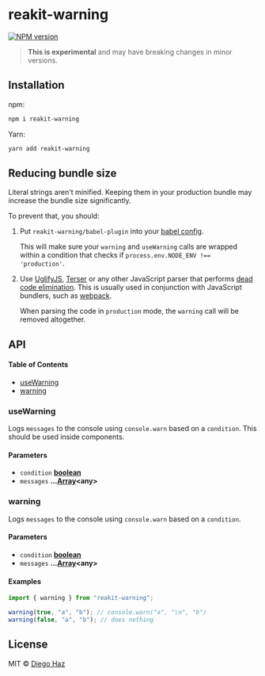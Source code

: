 # reakit-warning

<a href="https://npmjs.org/package/reakit-warning"><img alt="NPM version" src="https://img.shields.io/npm/v/reakit-warning.svg?style=flat-square" /></a>

> **This is experimental** and may have breaking changes in minor versions.

## Installation

npm:

```sh
npm i reakit-warning
```

Yarn:

```sh
yarn add reakit-warning
```

## Reducing bundle size

Literal strings aren't minified. Keeping them in your production bundle may increase the bundle size significantly.

To prevent that, you should:

1.  Put `reakit-warning/babel-plugin` into your [babel config](https://babeljs.io/docs/en/plugins#plugin-options).

    This will make sure your `warning` and `useWarning` calls are wrapped within a condition that checks if `process.env.NODE_ENV !== 'production'`.

2.  Use [UglifyJS](https://github.com/mishoo/UglifyJS2), [Terser](https://github.com/terser/terser) or any other JavaScript parser that performs [dead code elimination](https://en.wikipedia.org/wiki/Dead_code_elimination). This is usually used in conjunction with JavaScript bundlers, such as [webpack](https://github.com/webpack/webpack).

    When parsing the code in `production` mode, the `warning` call will be removed altogether.

## API

<!-- Generated by documentation.js. Update this documentation by updating the source code. -->

#### Table of Contents

-   [useWarning](#usewarning)
-   [warning](#warning)

### useWarning

Logs `messages` to the console using `console.warn` based on a `condition`.
This should be used inside components.

#### Parameters

-   `condition` **[boolean](https://developer.mozilla.org/docs/Web/JavaScript/Reference/Global_Objects/Boolean)** 
-   `messages` **...[Array](https://developer.mozilla.org/docs/Web/JavaScript/Reference/Global_Objects/Array)&lt;any>** 

### warning

Logs `messages` to the console using `console.warn` based on a `condition`.

#### Parameters

-   `condition` **[boolean](https://developer.mozilla.org/docs/Web/JavaScript/Reference/Global_Objects/Boolean)** 
-   `messages` **...[Array](https://developer.mozilla.org/docs/Web/JavaScript/Reference/Global_Objects/Array)&lt;any>** 

#### Examples

```javascript
import { warning } from "reakit-warning";

warning(true, "a", "b"); // console.warn("a", "\n", "b")
warning(false, "a", "b"); // does nothing
```

## License

MIT © [Diego Haz](https://github.com/diegohaz)
